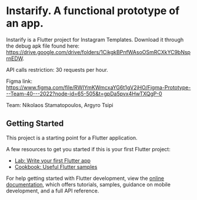 # Instarify. A functional prototype of an app.

Instarify is a Flutter project for Instagram Templates.
Download it through the debug apk file found here: https://drive.google.com/drive/folders/1CikgkBPnfWAsoOSmRCXkYC9bNsprnEDW.
 
API calls restriction: 30 requests per hour.
 
Figma link: 
https://www.figma.com/file/RWIYmKWmcxaYG6t1gV2jHO/Figma-Prototype---Team-40---2022?node-id=65-505&t=gpDa5pvx4HwTXQgP-0

Team: Nikolaos Stamatopoulos, Argyro Tsipi

## Getting Started

This project is a starting point for a Flutter application.

A few resources to get you started if this is your first Flutter project:

- [Lab: Write your first Flutter app](https://docs.flutter.dev/get-started/codelab)
- [Cookbook: Useful Flutter samples](https://docs.flutter.dev/cookbook)

For help getting started with Flutter development, view the
[online documentation](https://docs.flutter.dev/), which offers tutorials,
samples, guidance on mobile development, and a full API reference.

